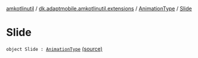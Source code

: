 [amkotlinutil](../../index.md) / [dk.adaptmobile.amkotlinutil.extensions](../index.md) / [AnimationType](index.md) / [Slide](./-slide.md)

# Slide

`object Slide : `[`AnimationType`](index.md) [(source)](https://github.com/adaptmobile-organization/amkotlinutil/tree/master/amkotlinutil/amkotlinutil/src/main/java/dk/adaptmobile/amkotlinutil/extensions/ConductorExtensions.kt#L34)
